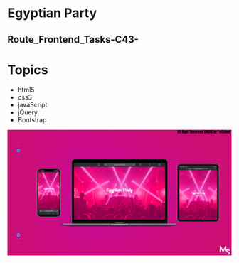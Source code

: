 # Egyptian Party

## Route_Frontend_Tasks-C43-

# Topics
- html5
- css3
- javaScript
- jQuery
- Bootstrap

![preview img](/Prev_Img.png)
